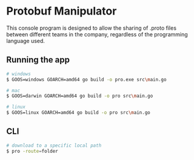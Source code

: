 # Protobuf Manipulator

This console program is designed to allow the sharing of .proto files between different teams in the company, regardless of the programming language used.

## Running the app

```bash
# windows
$ GOOS=windows GOARCH=amd64 go build -o pro.exe src\main.go

# mac
$ GOOS=darwin GOARCH=amd64 go build -o pro src\main.go

# linux
$ GOOS=linux GOARCH=amd64 go build -o pro src\main.go
```

## CLI

```bash
# download to a specific local path
$ pro -route=folder

```
